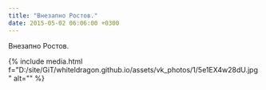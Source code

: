 ```yaml
---
title: "Внезапно Ростов."
date: 2015-05-02 06:06:00 +0300
---
```


Внезапно Ростов.

{% include media.html f="D:/site/GiT/whiteldragon.github.io/assets/vk_photos/1/5e1EX4w28dU.jpg" alt="" %}
